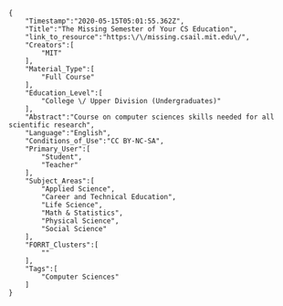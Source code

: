 
    {
        "Timestamp":"2020-05-15T05:01:55.362Z",
        "Title":"The Missing Semester of Your CS Education",
        "link_to_resource":"https:\/\/missing.csail.mit.edu\/",
        "Creators":[
            "MIT"
        ],
        "Material_Type":[
            "Full Course"
        ],
        "Education_Level":[
            "College \/ Upper Division (Undergraduates)"
        ],
        "Abstract":"Course on computer sciences skills needed for all scientific research",
        "Language":"English",
        "Conditions_of_Use":"CC BY-NC-SA",
        "Primary_User":[
            "Student",
            "Teacher"
        ],
        "Subject_Areas":[
            "Applied Science",
            "Career and Technical Education",
            "Life Science",
            "Math & Statistics",
            "Physical Science",
            "Social Science"
        ],
        "FORRT_Clusters":[
            ""
        ],
        "Tags":[
            "Computer Sciences"
        ]
    }
